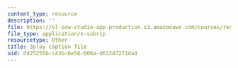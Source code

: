 ```yaml
---
content_type: resource
description: ''
file: https://ol-ocw-studio-app-production.s3.amazonaws.com/courses/res-6-012-introduction-to-probability-spring-2018/dd25255bc43b6e56606ad61247271da4_gH_OmTJ9vQs.srt
file_type: application/x-subrip
resourcetype: Other
title: 3play caption file
uid: dd25255b-c43b-6e56-606a-d61247271da4
---
```

